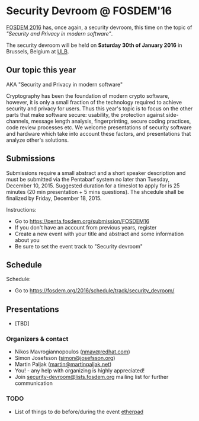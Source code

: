 # Security Devroom @ FOSDEM'16

[FOSDEM 2016](https://fosdem.org/2016/) has, once again, a security devroom, this time on the topic of _"Security and Privacy in modern software"_. 

The security devroom will be held on **Saturday 30th of January 2016** in Brussels, Belgium at [ULB](http://www.ulb.ac.be/).

## Our topic this year

AKA "Security and Privacy in modern software"

Cryptography has been the foundation of modern crypto software, however, it is only
a small fraction of the technology required to achieve security and privacy for users.
Thus this year's topic is to focus on the other parts that make software secure: usability,
the protection against side-channels, message length analysis, fingerprinting, secure
coding practices, code review processes etc. We welcome presentations of security software
and hardware which take into account these factors, and presentations that analyze other's
solutions.

## Submissions

Submissions require a small abstract and a short speaker description and must be submitted
via the Pentabarf system no later than Tuesday, December 10, 2015. Suggested duration for a
timeslot to apply for is 25 minutes (20 min presentation + 5 mins questions). The shcedule
shall be finalized by Friday, December 18, 2015.

Instructions:

  * Go to https://penta.fosdem.org/submission/FOSDEM16
  * If you don't have an account from previous years, register
  * Create a new event with your title and abstract and some information about you
  * Be sure to set the event track to "Security devroom"

## Schedule

Schedule:

  - Go to https://fosdem.org/2016/schedule/track/security_devroom/

## Presentations

* [TBD]

### Organizers & contact

  * Nikos Mavrogiannopoulos (nmav@redhat.com)
  * Simon Josefsson (simon@josefsson.org)
  * Martin Paljak (martin@martinpaljak.net)
  * You! - any help with organizing is highly appreciated!
  * Join [security-devroom@lists.fosdem.org](https://lists.fosdem.org/listinfo/security-devroom) mailing list for further communication

### TODO
  * List of things to do before/during the event [etherpad](https://piratenpad.de/p/IAaXIfU1H89lL)
